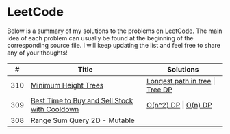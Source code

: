 # LeetCode

Below is a summary of my solutions to the problems on [LeetCode](https://www.leetcode.com).
The main idea of each problem can usually be found at the beginning of the corresponding source file.
I will keep updating the list and feel free to share any of your thoughts!

| #  | Title  | Solutions  |
|---|---|---|
|310|[Minimum Height Trees](https://leetcode.com/problems/minimum-height-trees/)| [Longest path in tree](https://github.com/lydxlx1/LeetCode/blob/master/src/_310.java) \| [Tree DP](https://github.com/lydxlx1/LeetCode/blob/master/src/_310_1.java)  |
|309|[Best Time to Buy and Sell Stock with Cooldown](https://leetcode.com/problems/best-time-to-buy-and-sell-stock-with-cooldown/)|[O(n^2) DP](https://github.com/lydxlx1/LeetCode/blob/master/src/_309.java) \| [O(n) DP](https://github.com/lydxlx1/LeetCode/blob/master/src/_309_1.java)|
|308|Range Sum Query 2D - Mutable||
